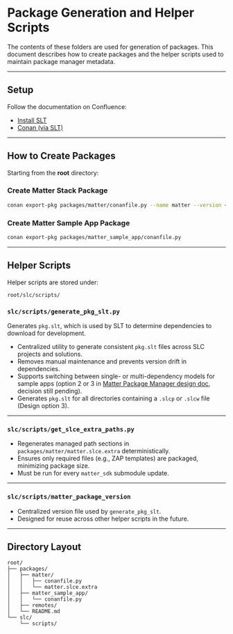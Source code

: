 # Package Generation and Helper Scripts

The contents of these folders are used for generation of packages. This document describes how to create packages and the helper scripts used to maintain package manager metadata.  

---

## Setup  

Follow the documentation on Confluence:  

- [Install SLT](https://confluence.silabs.com/spaces/MATTER/pages/725302792/How+to+work+with+Package+Manager#HowtoworkwithPackageManager-InstallSLT)  
- [Conan (via SLT)](https://confluence.silabs.com/spaces/MATTER/pages/725302792/How+to+work+with+Package+Manager#HowtoworkwithPackageManager-Conan(viaSLT))  

---

## How to Create Packages  

Starting from the **root** directory:  

### Create Matter Stack Package  
```bash
conan export-pkg packages/matter/conanfile.py --name matter --version <matter_extension_version>
```

### Create Matter Sample App Package  
```bash
conan export-pkg packages/matter_sample_app/conanfile.py
```

---

## Helper Scripts  

Helper scripts are stored under:  
```
root/slc/scripts/
```

### `slc/scripts/generate_pkg_slt.py`  
Generates `pkg.slt`, which is used by SLT to determine dependencies to download for development.  

- Centralized utility to generate consistent `pkg.slt` files across SLC projects and solutions.  
- Removes manual maintenance and prevents version drift in dependencies.  
- Supports switching between single- or multi-dependency models for sample apps (option 2 or 3 in [Matter Package Manager design doc](https://confluence.silabs.com/spaces/MATTER/pages/594744893/Matter+Package+Manager), decision still pending).  
- Generates `pkg.slt` for all directories containing a `.slcp` or `.slcw` file (Design option 3).  

---

### `slc/scripts/get_slce_extra_paths.py`  
- Regenerates managed path sections in `packages/matter/matter.slce.extra` deterministically.  
- Ensures only required files (e.g., ZAP templates) are packaged, minimizing package size.  
- Must be run for every `matter_sdk` submodule update.  

---

### `slc/scripts/matter_package_version`  
- Centralized version file used by `generate_pkg_slt`.  
- Designed for reuse across other helper scripts in the future.  

---

## Directory Layout  

```
root/
├── packages/
│   ├── matter/
│   │   ├── conanfile.py
│   │   └── matter.slce.extra
│   ├── matter_sample_app/
│   │   └── conanfile.py
│   ├── remotes/
│   └── README.md
└── slc/
    └── scripts/
```